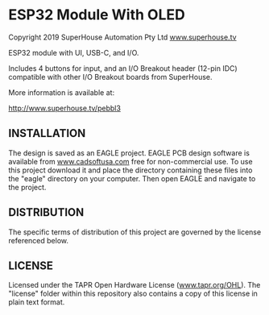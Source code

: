 ESP32 Module With OLED
=============================================
Copyright 2019 SuperHouse Automation Pty Ltd  www.superhouse.tv  

ESP32 module with UI, USB-C, and I/O.

Includes 4 buttons for input, and an I/O Breakout header
(12-pin IDC) compatible with other I/O Breakout boards from SuperHouse.

More information is available at:

  http://www.superhouse.tv/pebbl3


INSTALLATION
------------
The design is saved as an EAGLE project. EAGLE PCB design software is
available from www.cadsoftusa.com free for non-commercial use. To use
this project download it and place the directory containing these files
into the "eagle" directory on your computer. Then open EAGLE and
navigate to the project.


DISTRIBUTION
------------
The specific terms of distribution of this project are governed by the
license referenced below.


LICENSE
-------
Licensed under the TAPR Open Hardware License (www.tapr.org/OHL).
The "license" folder within this repository also contains a copy of
this license in plain text format.
